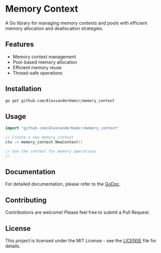 # Memory Context

A Go library for managing memory contexts and pools with efficient memory allocation and deallocation strategies.

## Features

- Memory context management
- Pool-based memory allocation
- Efficient memory reuse
- Thread-safe operations

## Installation

```bash
go get github.com/AlexsanderHamir/memory_context
```

## Usage

```go
import "github.com/AlexsanderHamir/memory_context"

// Create a new memory context
ctx := memory_context.NewContext()

// Use the context for memory operations
// ...
```

## Documentation

For detailed documentation, please refer to the [GoDoc](https://godoc.org/github.com/yourusername/memory_context).

## Contributing

Contributions are welcome! Please feel free to submit a Pull Request.

## License

This project is licensed under the MIT License - see the [LICENSE](LICENSE) file for details.
